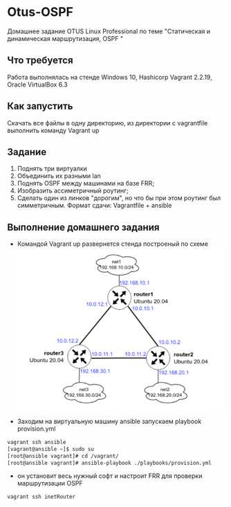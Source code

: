 # Otus-OSPF
Домашнее задание OTUS Linux Professional по теме "Статическая и динамическая маршрутизация, OSPF "

## Что требуется
Работа выполнялась на стенде Windows 10, Hashicorp Vagrant 2.2.19, Oracle VirtualBox 6.3

## Как запустить
Скачать все файлы в одну директорию, из директории с vagrantfile выполнить команду Vagrant up

## Задание
1. Поднять три виртуалки
2. Объединить их разными lan
3. Поднять OSPF между машинами на базе FRR;
4. Изобразить ассиметричный роутинг;
5. Сделать один из линков "дорогим", но что бы при этом роутинг был симметричным. 
Формат сдачи: Vagrantfile + ansible

## Выполнение домашнего задания
* Командой Vagrant up развернется стенда построеный по схеме
![Схема](https://github.com/gardvor/Otus-Linux/blob/main/Otus-OSPF/Scheme.png)


* Заходим на виртуальную машину ansible запускаем playbook provision.yml
```
vagrant ssh ansible
[vagrant@ansible ~]$ sudo su
[root@ansible vagrant]# cd /vagrant/
[root@ansible vagrant]# ansible-playbook ./playbooks/provision.yml
```
* он установит весь нужный софт и настроит FRR для проверки маршрутизации OSPF
```
vagrant ssh inetRouter
```
